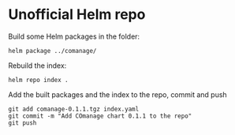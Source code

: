 # Unofficial Helm repo

Build some Helm packages in the folder:
```
helm package ../comanage/
```
Rebuild the index:
```
helm repo index .
```
Add the built packages and the index to the repo, commit and push
```
git add comanage-0.1.1.tgz index.yaml
git commit -m "Add COmanage chart 0.1.1 to the repo"
git push
```

